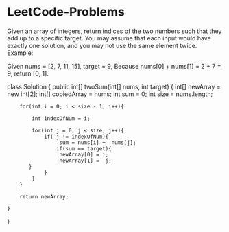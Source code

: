 # LeetCode-Problems


Given an array of integers, return indices of the two numbers such that they add up to a specific target.
You may assume that each input would have exactly one solution, and you may not use the same element twice.
Example:

Given nums = [2, 7, 11, 15], target = 9,
Because nums[0] + nums[1] = 2 + 7 = 9,
return [0, 1].



class Solution {
    public int[] twoSum(int[] nums, int target) {
        int[] newArray = new int[2]; 
        int[] copiedArray = nums; 
        int sum = 0; 
        int size = nums.length; 

        for(int i = 0; i < size - 1; i++){

            int indexOfNum = i; 

            for(int j = 0; j < size; j++){
                if( j != indexOfNum){
                     sum = nums[i] +  nums[j];
                    if(sum == target){
                     newArray[0] = i; 
                     newArray[1] =  j;
           }
                }
            }
        }

        return newArray; 

    }
}
